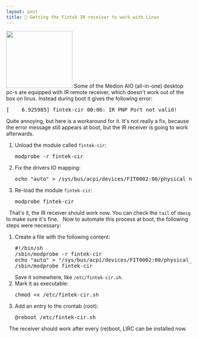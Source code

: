 ```yaml
---
layout: post
title: 📡 Getting the Fintek IR receiver to work with Linux
---
```


<a href="https://www.bianadventures.tk/wp-content/uploads/2017/06/remotes.jpg"><img class="size-full wp-image-272 aligncenter" src="https://www.bianadventures.tk/wp-content/uploads/2017/06/remotes.jpg" alt="" width="180" height="154" /></a>
Some of the Medion AIO (all-in-one) desktop pc-s are equipped with IR remote receiver, which doesn't work out of the box on linux. Instead during boot it gives the following error:<!--more-->
<pre class="prettyprint">[    6.925985] fintek-cir 00:06: IR PNP Port not valid!</pre>

Quite annoying, but here is a workaround for it. It's not really a fix, because the error message still appears at boot, but the IR receiver is going to work afterwards.

<ol>
<li>
Unload the module called <code>fintek-cir</code>:
<pre class="prettyprint">modprobe -r fintek-cir</pre>
</li>
<li>
Fix the drivers IO mapping:
<pre class="prettyprint">echo "auto" > /sys/bus/acpi/devices/FIT0002:00/physical_node/resources</pre>
</li>
<li>
Re-load the module <code>fintek-cir</code>:
<pre class="prettyprint">modprobe fintek-cir</pre>
</li>
</ol>
&nbsp;
That's it, the IR receiver should work now. You can check the <code>tail</code> of <code>dmesg</code> to make sure it's fine.
&nbsp;
Now to automate this process at boot, the following steps were necessary:
<ol>
<li>
Create a file with the following content:
<pre class="prettyprint">#!/bin/sh
/sbin/modprobe -r fintek-cir
echo "auto" > "/sys/bus/acpi/devices/FIT0002:00/physical_node/resources"
/sbin/modprobe fintek-cir</pre>
Save it somewhere, like <code>/etc/fintek-cir.sh</code>.
</li>
<li>
Mark it as executable:
<pre class="prettyprint">chmod +x /etc/fintek-cir.sh</pre>
</li>
<li>
Add an entry to the crontab (root):
<pre class="prettyprint">@reboot /etc/fintek-cir.sh</pre>
</li>
</ol>
&nbsp;
The receiver should work after every (re)boot, LIRC can be installed now.
